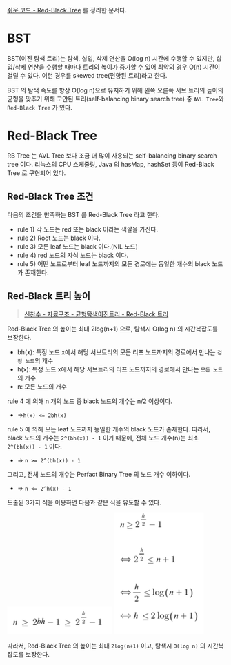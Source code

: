 [쉬운 코드 - Red-Black Tree](https://www.youtube.com/watch?v=2MdsebfJOyM) 를 정리한 문서다.

# BST

BST(이진 탐색 트리)는 탐색, 삽입, 삭제 연산을 O(log n) 시간에 수행할 수 있지만, 삽입/삭제 연산을 수행할 때마다 트리의 높이가 증가할 수 있어 최악의 경우 O(n)
시간이 걸릴 수 있다.
이런 경우를 skewed tree(편향된 트리)라고 한다.

BST 의 탐색 속도를 항상 O(log n)으로 유지하기 위해 왼쪽 오른쪽 서브 트리의 높이의 균형을 맞추기 위해 고안된 트리(self-balancing binary search
tree) 중 `AVL Tree`와 `Red-Black Tree` 가 있다.

# Red-Black Tree

RB Tree 는 AVL Tree 보다 조금 더 많이 사용되는 self-balancing binary search tree 이다. 리눅스의 CPU 스케줄링, Java 의
hasMap, hashSet 등이 Red-Black Tree 로 구현되어 있다.

## Red-Black Tree 조건

다음의 조건을 만족하는 BST 를 Red-Black Tree 라고 한다.

- rule 1) 각 노드는 red 또는 black 이라는 색깔을 가진다.
- rule 2) Root 노드는 black 이다.
- rule 3) 모든 leaf 노드는 black 이다.(NIL 노드)
- rule 4) red 노드의 자식 노드는 black 이다.
- rule 5) 어떤 노드로부터 leaf 노드까지의 모든 경로에는 동일한 개수의 black 노드가 존재한다.

## Red-Black 트리 높이

> [신찬수 - 자료구조 - 균형탐색이진트리 - Red-Black 트리](https://www.youtube.com/watch?v=SHdYv41iCmE)

Red-Black Tree 의 높이는 최대 2log(n+1) 으로, 탐색시 O(log n) 의 시간복잡도를 보장한다.

- bh(𝑥): 특정 노드 x에서 해당 서브트리의 모든 리프 노드까지의 경로에서 만나는 `검정 노드`의 개수
- h(x): 특정 노드 x에서 해당 서브트리의 리프 노드까지의 경로에서 만나는 `모든 노드`의 개수
- n: 모든 노드의 개수

rule 4 에 의해 n 개의 노드 중 black 노드의 개수는 n/2 이상이다.

- =>`h(x) <= 2bh(x)`

rule 5 에 의해 모든 leaf 노드까지 동일한 개수의 black 노드가 존재한다.
따라서, black 노드의 개수는 `2^(bh(x)) - 1` 이기 때문에, 전체 노드 개수(n)는 최소 `2^(bh(x)) - 1` 이다.

- => `n >= 2^(bh(x)) - 1`

그리고, 전체 노드의 개수는 Perfact Binary Tree 의 노드 개수 이하이다.

- => `n <= 2^h(x) - 1`

도출된 3가지 식을 이용하면 다음과 같은 식을 유도할 수 있다.

![img.png](image/img13.png)
![img_1.png](image/img12.png)

따라서, Red-Black Tree 의 높이는 최대 `2log(n+1)` 이고, 탐색시 `O(log n)` 의 시간복잡도를 보장한다.
